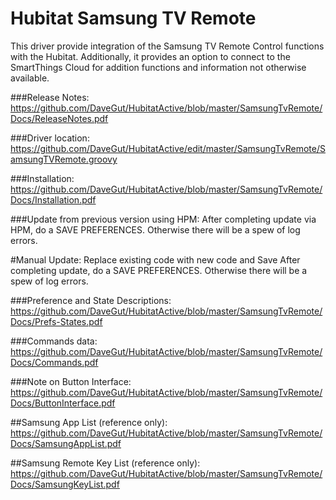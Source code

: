 # Hubitat Samsung TV Remote
This driver provide integration of the Samsung TV Remote Control functions with the Hubitat.  Additionally, it provides an option to connect to the SmartThings Cloud for addition functions and information not otherwise available. 

###Release Notes:
https://github.com/DaveGut/HubitatActive/blob/master/SamsungTvRemote/Docs/ReleaseNotes.pdf

###Driver location:
https://github.com/DaveGut/HubitatActive/edit/master/SamsungTvRemote/SamsungTVRemote.groovy

###Installation:  
https://github.com/DaveGut/HubitatActive/blob/master/SamsungTvRemote/Docs/Installation.pdf

###Update from previous version using HPM:
After completing update via HPM, do a SAVE PREFERENCES.  Otherwise there will be a spew of log errors.

#Manual Update:
Replace existing code with new code and Save
After completing update, do a SAVE PREFERENCES.  Otherwise there will be a spew of log errors.


###Preference and State Descriptions: 
https://github.com/DaveGut/HubitatActive/blob/master/SamsungTvRemote/Docs/Prefs-States.pdf

###Commands data: 
https://github.com/DaveGut/HubitatActive/blob/master/SamsungTvRemote/Docs/Commands.pdf

###Note on Button Interface: https://github.com/DaveGut/HubitatActive/blob/master/SamsungTvRemote/Docs/ButtonInterface.pdf

##Samsung App List (reference only): https://github.com/DaveGut/HubitatActive/blob/master/SamsungTvRemote/Docs/SamsungAppList.pdf

##Samsung Remote Key List (reference only): https://github.com/DaveGut/HubitatActive/blob/master/SamsungTvRemote/Docs/SamsungKeyList.pdf
